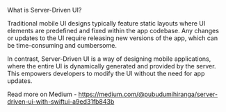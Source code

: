 What is Server-Driven UI?

Traditional mobile UI designs typically feature static layouts where UI elements are predefined and fixed within the app codebase. Any changes or updates to the UI require releasing new versions of the app, which can be time-consuming and cumbersome.

In contrast, Server-Driven UI is a way of designing mobile applications, where the entire UI is dynamically generated and provided by the server. This empowers developers to modify the UI without the need for app updates.

Read more on Medium - https://medium.com/@pubudumihiranga/server-driven-ui-with-swiftui-a9ed31fb843b
